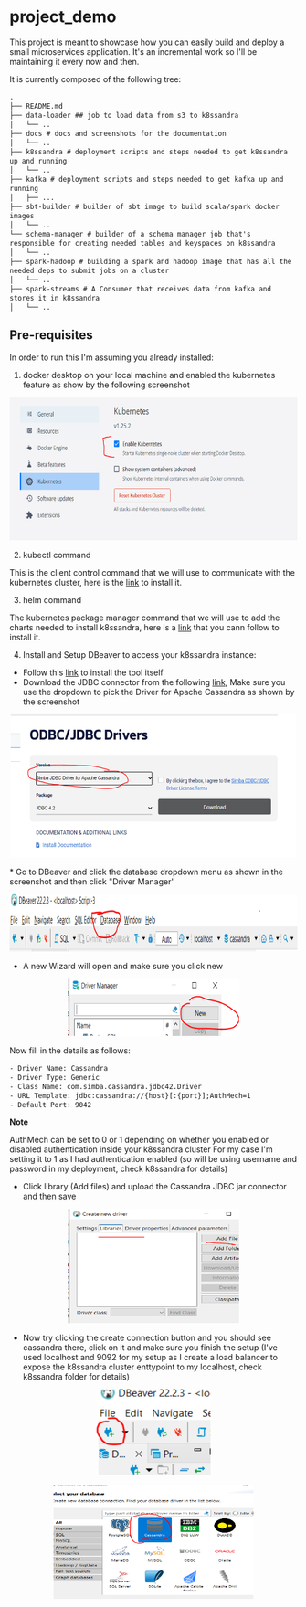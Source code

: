 # project_demo

This project is meant to showcase how you can easily build and deploy a small microservices application.
It's an incremental work so I'll be maintaining it every now and then.

It is currently composed of the following tree: 
```
.
├── README.md
├── data-loader ## job to load data from s3 to k8ssandra
│   └── ..
├── docs # docs and screenshots for the documentation
│   └── ..
├── k8ssandra # deployment scripts and steps needed to get k8ssandra up and running
│   └── ..
├── kafka # deployment scripts and steps needed to get kafka up and running
│   ├── ...
├── sbt-builder # builder of sbt image to build scala/spark docker images
│   └── ..
└── schema-manager # builder of a schema manager job that's responsible for creating needed tables and keyspaces on k8ssandra
│   └── ..
├── spark-hadoop # building a spark and hadoop image that has all the needed deps to submit jobs on a cluster
│   └── ..
├── spark-streams # A Consumer that receives data from kafka and stores it in k8ssandra
│   └── ..
```

## Pre-requisites
In order to run this I'm assuming you already installed:

1. docker desktop on your local machine and enabled the kubernetes feature as show by the following screenshot
<p align="center">
  <img width="600" height="250" src="docs/k8s_desktop.PNG">
</p>

2. kubectl command

This is the client control command that we will use to communicate with the kubernetes cluster, here is the [link](https://kubernetes.io/docs/tasks/tools/install-kubectl-linux/) to install it.

3. helm command

The kubernetes package manager command that we will use to add the charts needed to install k8ssandra, here is a [link](https://helm.sh/docs/intro/install/) that you cann follow to install it.

4. Install and Setup DBeaver to access your k8ssandra instance:
 
 * Follow this [link](https://dbeaver.io/download/) to install the tool itself
* Download the JDBC connector from the following [link](https://downloads.datastax.com/#odbc-jdbc-drivers), Make sure you use the dropdown to pick the Driver for Apache Cassandra as shown by the screenshot 
<p align="center">
  <img width="500" height="250" src="docs/cass_jdbc.PNG">
</p>
* Go to DBeaver and click the database dropdown menu as shown in the screenshot and then click "Driver Manager'
<p align="center">
  <img width="600" height="100" src="docs/Dbeaver_button.PNG">
</p>

* A new Wizard will open and make sure you click new

<p align="center">
  <img width="300" height="100" src="docs/DB_wizard.PNG">
</p>
Now fill in the details as follows:

```
- Driver Name: Cassandra
- Driver Type: Generic
- Class Name: com.simba.cassandra.jdbc42.Driver
- URL Template: jdbc:cassandra://{host}[:{port}];AuthMech=1
- Default Port: 9042
```

**Note** 

AuthMech can be set to 0 or 1 depending on whether you enabled or disabled authentication inside your k8ssandra cluster
For my case I'm setting it to 1 as I had authentication enabled (so will be using username and password in my deployment, check k8ssandra for details)

* Click library (Add files) and upload the Cassandra JDBC jar connector and then save

<p align="center">
  <img width="300" height="200" src="docs/dbeaver_library.PNG">
</p>

* Now try clicking the create connection button and you should see cassandra there, click on it and make sure you finish the setup (I've used localhost and 9092 for my setup as I create a load balancer to expose the k8ssandra cluster enttypoint to my localhost, check k8ssandra folder for details)
<p align="center">
  <img width="200" height="150" src="docs/addbuton.PNG">
</p>
<p align="center">
  <img width="350" height="200" src="docs/cass_cnx.PNG">
</p>
